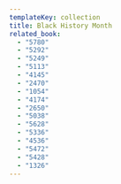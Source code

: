 ```yaml
---
templateKey: collection
title: Black History Month
related_book:
  - "5780"
  - "5292"
  - "5249"
  - "5113"
  - "4145"
  - "2470"
  - "1054"
  - "4174"
  - "2650"
  - "5038"
  - "5628"
  - "5336"
  - "4536"
  - "5472"
  - "5428"
  - "1326"
---
```

